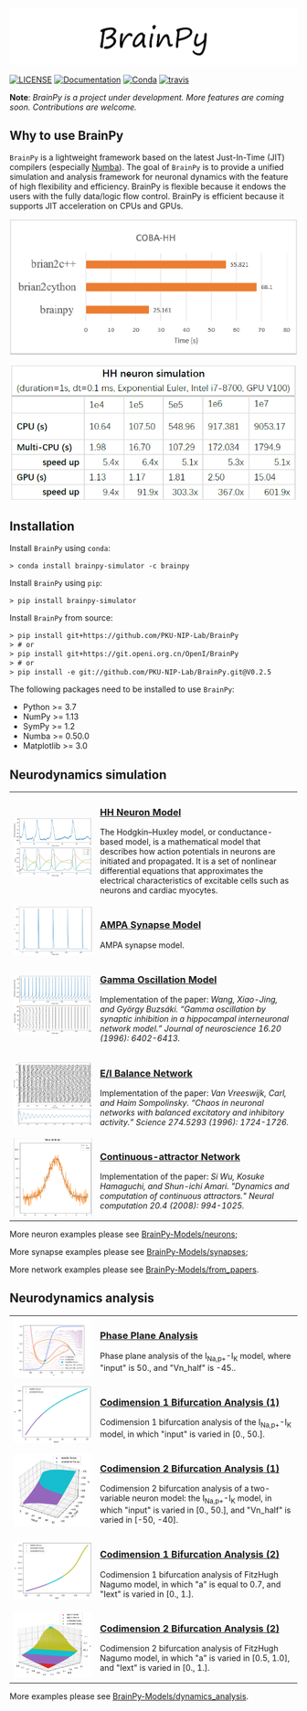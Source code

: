
![Logo](docs/images/logo.png)

[![LICENSE](https://anaconda.org/brainpy/brainpy/badges/license.svg)](https://github.com/PKU-NIP-Lab/BrainPy)    [![Documentation](https://readthedocs.org/projects/brainpy/badge/?version=latest)](https://brainpy.readthedocs.io/en/latest/?badge=latest)     [![Conda](https://anaconda.org/brainpy/brainpy-simulator/badges/version.svg)](https://anaconda.org/brainpy/brainpy-simulator)    [![travis](https://travis-ci.org/PKU-NIP-Lab/BrainPy.svg?branch=master)](https://travis-ci.org/PKU-NIP-Lab/BrainPy)



**Note**: *BrainPy is a project under development. More features are coming soon. Contributions are welcome.*



## Why to use BrainPy

``BrainPy`` is a lightweight framework based on the latest Just-In-Time (JIT) compilers (especially [Numba](https://numba.pydata.org/)). The goal of ``BrainPy`` is to provide a unified simulation and analysis framework for neuronal dynamics with the feature of high flexibility and efficiency. BrainPy is flexible because it endows the users with the fully data/logic flow control. BrainPy is efficient because it supports JIT acceleration on CPUs  and GPUs.


![Speed Comparison with Brian2](docs/images/speed.png)

![Scaling of BrainPy](docs/images/speed_scaling.png)



## Installation

Install ``BrainPy`` using ``conda``:

    > conda install brainpy-simulator -c brainpy

Install ``BrainPy`` using ``pip``:

    > pip install brainpy-simulator

Install ``BrainPy`` from source:

    > pip install git+https://github.com/PKU-NIP-Lab/BrainPy
    > # or
    > pip install git+https://git.openi.org.cn/OpenI/BrainPy
    > # or
    > pip install -e git://github.com/PKU-NIP-Lab/BrainPy.git@V0.2.5


The following packages need to be installed to use ``BrainPy``:

- Python >= 3.7
- NumPy >= 1.13
- SymPy >= 1.2
- Numba >= 0.50.0
- Matplotlib >= 3.0


## Neurodynamics simulation

<table border="0">
    <tr>
        <td border="0" width="30%">
            <a href="https://brainpy-models.readthedocs.io/en/latest/tutorials/neurons/HH_model.html">
            <img src="docs/images/HH_neuron.png">
            </a>
        </td>
        <td border="0" valign="top">
            <h3><a href="https://brainpy-models.readthedocs.io/en/latest/tutorials/neurons/HH_model.html">HH Neuron Model</a></h3>
            <p>The Hodgkin–Huxley model, or conductance-based model,
            is a mathematical model that describes how action potentials
            in neurons are initiated and propagated. It is a set of nonlinear
            differential equations that approximates the electrical characteristics
            of excitable cells such as neurons and cardiac myocytes.</p>
        </td>
    </tr>
    <tr>
        <td border="0" width="30%">
            <a href="https://brainpy-models.readthedocs.io/en/latest/tutorials/synapses/Excitatory_models.html">
            <img src="docs/images/AMPA_model.png">
            </a>
        </td>
        <td border="0" valign="top">
            <h3><a href="https://brainpy-models.readthedocs.io/en/latest/tutorials/synapses/Excitatory_models.html">AMPA Synapse Model</a></h3>
            <p>AMPA synapse model.</p>
        </td>
    </tr>
    <tr>
        <td border="0" width="30%">
            <a href="https://brainpy-models.readthedocs.io/en/latest/examples/from_papers/Wang_1996_gamma_oscillation.html">
            <img src="docs/images/gamma_oscillation.png">
            </a>
        </td>
        <td border="0" valign="top">
            <h3><a href="https://brainpy-models.readthedocs.io/en/latest/examples/from_papers/Wang_1996_gamma_oscillation.html">Gamma Oscillation Model</a></h3>
            <p>Implementation of the paper: <i> Wang, Xiao-Jing, and György Buzsáki. “Gamma oscillation by
                  synaptic inhibition in a hippocampal interneuronal network
                  model.” Journal of neuroscience 16.20 (1996): 6402-6413. </i>
            </p>
        </td>
    </tr>
    <tr>
        <td border="0" width="30%">
            <a href="https://brainpy-models.readthedocs.io/en/latest/examples/from_papers/Vreeswijk_1996_EI_net.html">
            <img src="docs/images/EI_balance_net.png">
            </a>
        </td>
        <td border="0" valign="top">
            <h3><a href="https://brainpy-models.readthedocs.io/en/latest/examples/from_papers/Vreeswijk_1996_EI_net.html">E/I Balance Network</a></h3>
        <p>Implementation of the paper: <i>Van Vreeswijk, Carl, and Haim Sompolinsky. 
        “Chaos in neuronal networks with balanced excitatory and inhibitory activity.” 
        Science 274.5293 (1996): 1724-1726.</i></p>        
</td>
    </tr>
    <tr>
        <td border="0" width="30%">
            <a href="https://brainpy-models.readthedocs.io/en/latest/examples/from_papers/Wu_2008_CANN.html">
            <img src="docs/images/CANN1d.png">
            </a>
        </td>
        <td border="0" valign="top">
            <h3><a href="https://brainpy-models.readthedocs.io/en/latest/examples/from_papers/Wu_2008_CANN.html">Continuous-attractor Network</a></h3>
            <p>Implementation of the paper: <i> Si Wu, Kosuke Hamaguchi, and Shun-ichi Amari. "Dynamics and
                    computation of continuous attractors." Neural
                    computation 20.4 (2008): 994-1025. </i>
            </p>
        </td>
    </tr>
</table>



More neuron examples please see [BrainPy-Models/neurons](https://github.com/PKU-NIP-Lab/BrainPy-Models/tree/main/bpmodels/neurons);

More synapse examples please see [BrainPy-Models/synapses](https://github.com/PKU-NIP-Lab/BrainPy-Models/tree/main/bpmodels/synapses);

More network examples please see [BrainPy-Models/from_papers](https://brainpy-models.readthedocs.io/en/latest/examples/from_papers.html).




## Neurodynamics analysis



<table border="0">
    <tr>
        <td border="0" width="30%">
            <a href="https://brainpy-models.readthedocs.io/en/latest/tutorials/dynamics_analysis/NaK_model_analysis.html">
            <img src="docs/images/phase_plane_analysis1.png">
            </a>
        </td>
        <td border="0" valign="top">
            <h3><a href="https://brainpy-models.readthedocs.io/en/latest/tutorials/dynamics_analysis/NaK_model_analysis.html">Phase Plane Analysis</a></h3>
            <p>Phase plane analysis of the I<sub>Na,p+</sub>-I<sub>K</sub> model, where
            "input" is 50., and "Vn_half" is -45..</p>
        </td>
    </tr>
    <tr>
        <td border="0" width="30%">
            <a href="https://brainpy-models.readthedocs.io/en/latest/tutorials/dynamics_analysis/NaK_model_analysis.html#Codimension-1-bifurcation-analysis">
            <img src="docs/images/NaK_model_codimension1.png">
            </a>
        </td>
        <td border="0" valign="top">
            <h3><a href="https://brainpy-models.readthedocs.io/en/latest/tutorials/dynamics_analysis/NaK_model_analysis.html#Codimension-1-bifurcation-analysis">
                Codimension 1 Bifurcation Analysis (1)</a></h3>
            <p>Codimension 1 bifurcation analysis of the I<sub>Na,p+</sub>-I<sub>K</sub> model,
                in which "input" is varied in [0., 50.].</p>
        </td>
    </tr>
    <tr>
        <td border="0" width="30%">
            <a href="https://brainpy-models.readthedocs.io/en/latest/tutorials/dynamics_analysis/NaK_model_analysis.html#Codimension-2-bifurcation-analysis">
            <img src="docs/images/NaK_model_codimension2.png">
            </a>
        </td>
        <td border="0" valign="top">
            <h3><a href="https://brainpy-models.readthedocs.io/en/latest/tutorials/dynamics_analysis/NaK_model_analysis.html#Codimension-2-bifurcation-analysis">
                Codimension 2 Bifurcation Analysis (1)</a></h3>
            <p>Codimension 2 bifurcation analysis of a two-variable neuron model:
                the I<sub>Na,p+</sub>-I<sub>K</sub> model, in which "input" is varied
                in [0., 50.], and "Vn_half" is varied in [-50, -40].</p>
        </td>
    </tr>
    <tr>
        <td border="0" width="30%">
            <a href="https://brainpy-models.readthedocs.io/en/latest/tutorials/dynamics_analysis/FitzHugh_Nagumo_analysis.html">
            <img src="docs/images/FitzHugh_Nagumo_codimension1.png">
            </a>
        </td>
        <td border="0" valign="top">
            <h3><a href="https://brainpy-models.readthedocs.io/en/latest/tutorials/dynamics_analysis/FitzHugh_Nagumo_analysis.html">
                Codimension 1 Bifurcation Analysis (2)</a></h3>
            <p>Codimension 1 bifurcation analysis of FitzHugh Nagumo model, in which
                "a" is equal to 0.7, and "Iext" is varied in [0., 1.].</p>
        </td>
    </tr>
    <tr>
        <td border="0" width="30%">
            <a href="https://brainpy-models.readthedocs.io/en/latest/tutorials/dynamics_analysis/FitzHugh_Nagumo_analysis.html#Codimension-2-bifurcation-analysis">
            <img src="docs/images/FitzHugh_Nagumo_codimension2.png">
            </a>
        </td>
        <td border="0" valign="top">
            <h3><a href="https://brainpy-models.readthedocs.io/en/latest/tutorials/dynamics_analysis/FitzHugh_Nagumo_analysis.html#Codimension-2-bifurcation-analysis">
                Codimension 2 Bifurcation Analysis (2)</a></h3>
            <p>Codimension 2 bifurcation analysis of FitzHugh Nagumo model, in which "a"
               is varied in [0.5, 1.0], and "Iext" is varied in [0., 1.].</p>
        </td>
    </tr>
</table>



More examples please see [BrainPy-Models/dynamics_analysis](https://github.com/PKU-NIP-Lab/BrainPy-Models/tree/main/brainpy-examples/dynamics_analysis).






